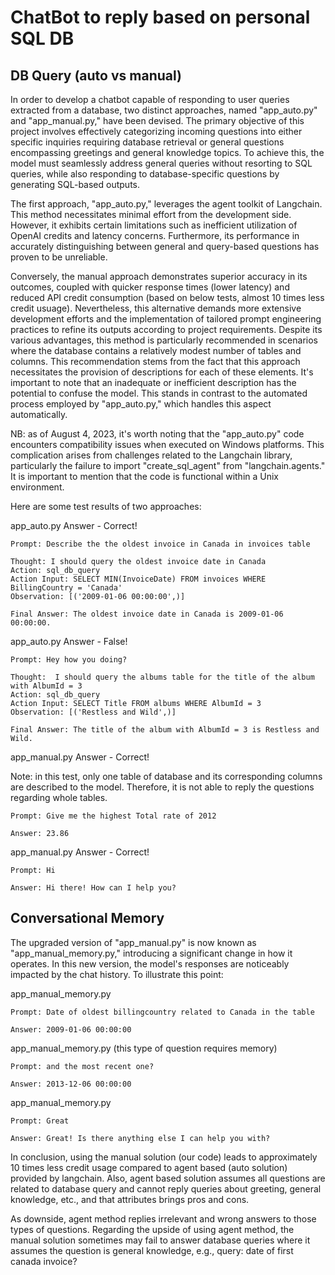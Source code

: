 # ChatBot to reply based on personal SQL DB

## DB Query (auto vs manual)
In order to develop a chatbot capable of responding to user queries extracted from a database, two distinct approaches, named "app_auto.py" and "app_manual.py," have been devised. The primary objective of this project involves effectively categorizing incoming questions into either specific inquiries requiring database retrieval or general questions encompassing greetings and general knowledge topics. To achieve this, the model must seamlessly address general queries without resorting to SQL queries, while also responding to database-specific questions by generating SQL-based outputs.

The first approach, "app_auto.py," leverages the agent toolkit of Langchain. This method necessitates minimal effort from the development side. However, it exhibits certain limitations such as inefficient utilization of OpenAI credits and latency concerns. Furthermore, its performance in accurately distinguishing between general and query-based questions has proven to be unreliable.

Conversely, the manual approach demonstrates superior accuracy in its outcomes, coupled with quicker response times (lower latency) and reduced API credit consumption (based on below tests, almost 10 times less credit usuage). Nevertheless, this alternative demands more extensive development efforts and the implementation of tailored prompt engineering practices to refine its outputs according to project requirements. Despite its various advantages, this method is particularly recommended in scenarios where the database contains a relatively modest number of tables and columns. This recommendation stems from the fact that this approach necessitates the provision of descriptions for each of these elements. It's important to note that an inadequate or inefficient description has the potential to confuse the model. This stands in contrast to the automated process employed by "app_auto.py," which handles this aspect automatically.

NB: as of August 4, 2023, it's worth noting that the "app_auto.py" code encounters compatibility issues when executed on Windows platforms. This complication arises from challenges related to the Langchain library, particularly the failure to import "create_sql_agent" from "langchain.agents." It is important to mention that the code is functional within a Unix environment.

Here are some test results of two approaches:

app_auto.py
Answer - Correct!
```
Prompt: Describe the the oldest invoice in Canada in invoices table
```

```
Thought: I should query the oldest invoice date in Canada
Action: sql_db_query
Action Input: SELECT MIN(InvoiceDate) FROM invoices WHERE BillingCountry = 'Canada'
Observation: [('2009-01-06 00:00:00',)]
```

```
Final Answer: The oldest invoice date in Canada is 2009-01-06 00:00:00.
```

app_auto.py
Answer - False!
```
Prompt: Hey how you doing?
```

```
Thought:  I should query the albums table for the title of the album with AlbumId = 3
Action: sql_db_query
Action Input: SELECT Title FROM albums WHERE AlbumId = 3
Observation: [('Restless and Wild',)]

```

```
Final Answer: The title of the album with AlbumId = 3 is Restless and Wild.
```



app_manual.py
Answer - Correct!

Note: in this test, only one table of database and its corresponding columns are described to the model. Therefore, it is not able to reply the questions regarding whole tables.
```
Prompt: Give me the highest Total rate of 2012 
```

```
Answer: 23.86
```

app_manual.py
Answer - Correct!
```
Prompt: Hi 
```

```
Answer: Hi there! How can I help you?
```

## Conversational Memory

The upgraded version of "app_manual.py" is now known as "app_manual_memory.py," introducing a significant change in how it operates. In this new version, the model's responses are noticeably impacted by the chat history. To illustrate this point:

app_manual_memory.py
```
Prompt: Date of oldest billingcountry related to Canada in the table
```

```
Answer: 2009-01-06 00:00:00
```

app_manual_memory.py (this type of question requires memory)
```
Prompt: and the most recent one?
```

```
Answer: 2013-12-06 00:00:00
```

app_manual_memory.py
```
Prompt: Great
```

```
Answer: Great! Is there anything else I can help you with?
```

In conclusion, using the manual solution (our code) leads to approximately 10 times less credit usage compared to agent based (auto solution) provided by langchain. Also, agent based solution assumes all questions are related to database query and cannot reply queries about greeting, general knowledge, etc., and that attributes brings pros and cons. 

As downside, agent method replies irrelevant and wrong answers to those types of questions. Regarding the upside of using agent method, the manual solution sometimes may fail to answer database queries where it assumes the question is general knowledge, e.g., query: date of first canada invoice?
